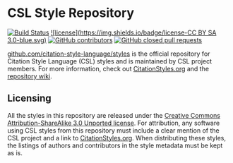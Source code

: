 CSL Style Repository
====================

[![Build Status](https://travis-ci.org/citation-style-language/styles.svg?branch=master)](https://travis-ci.org/citation-style-language/styles)
[![license](https://img.shields.io/badge/license-CC BY SA 3.0-blue.svg)](https://github.com/citation-style-language/styles#licensing)
[![GitHub contributors](https://img.shields.io/github/contributors/citation-style-language/styles.svg)](https://github.com/citation-style-language/styles/graphs/contributors)
[![GitHub closed pull requests](https://img.shields.io/github/issues-pr-closed/citation-style-language/styles.svg)](https://github.com/citation-style-language/styles/pulls?q=is%3Apr+is%3Aclosed)

[github.com/citation-style-language/styles](https://github.com/citation-style-language/styles) is the official repository for Citation Style Language (CSL) styles and is maintained by CSL project members.
For more information, check out [CitationStyles.org](http://citationstyles.org/) and the [repository wiki](https://github.com/citation-style-language/styles/wiki).

Licensing
---------

All the styles in this repository are released under the [Creative Commons Attribution-ShareAlike 3.0 Unported license](http://creativecommons.org/licenses/by-sa/3.0/).
For attribution, any software using CSL styles from this repository must include a clear mention of the CSL project and a link to [CitationStyles.org](http://citationstyles.org/). When distributing these styles, the listings of authors and contributors in the style metadata must be kept as is.
